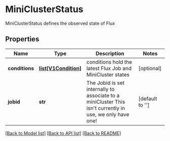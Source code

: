 # MiniClusterStatus

MiniClusterStatus defines the observed state of Flux

## Properties
Name | Type | Description | Notes
------------ | ------------- | ------------- | -------------
**conditions** | [**list[V1Condition]**](V1Condition.md) | conditions hold the latest Flux Job and MiniCluster states | [optional]
**jobid** | **str** | The Jobid is set internally to associate to a miniCluster This isn&#39;t currently in use, we only have one! | [default to '']

[[Back to Model list]](../README.md#documentation-for-models) [[Back to API list]](../README.md#documentation-for-api-endpoints) [[Back to README]](../README.md)
